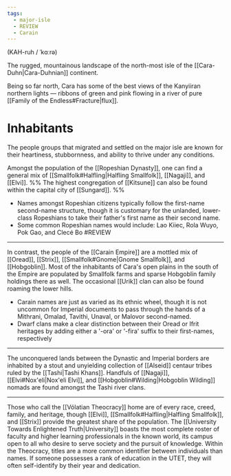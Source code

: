 ```yaml
---
tags:
  - major-isle
  - REVIEW
  - Carain
---
```

(KAH-ruh / ˈkɑːrə)

The rugged, mountainous landscape of the north-most isle of the [[Cara-Duhn|Cara-Duhnian]] continent.

Being so far north, Cara has some of the best views of the Kanyiiran northern lights — ribbons of green and pink flowing in a river of pure [[Family of the Endless#Fracture|flux]].

# Inhabitants
The people groups that migrated and settled on the major isle are known for their heartiness, stubbornness, and ability to thrive under any conditions.

Amongst the population of the [[Ropeshian Dynasty]], one can find a general mix of [[Smallfolk#Halfling|Halfling Smallfolk]], [[Nagaji]], and [[Elvi]]. %% The highest congregation of [[Kitsune]] can also be found within the capital city of [[Sungard]]. %%

- Names amongst Ropeshian citizens typically follow the first-name second-name structure, though it is customary for the unlanded, lower-class Ropeshians to take their father's first name as their second name.
- Some common Ropeshian names would include: Lao Kiiec, Rola Wuyo, Pok Gao, and Clecé Bo #REVIEW 

- - -
In contrast, the people of the [[Carain Empire]] are a mottled mix of [[Oread]], [[Strix]], [[Smallfolk#Gnome|Gnome Smallfolk]], and [[Hobgoblin]]. Most of the inhabitants of Cara's open plains in the south of the Empire are populated by Smallfolk farms and sparse Hobgoblin family holdings there as well. The occasional [[Urik]] clan can also be found roaming the lower hills.

- Carain names are just as varied as its ethnic wheel, though it is not uncommon for Imperial documents to pass through the hands of a Mithrani, Omalad, Tavithi, Unaval, or Malovor second-named.
- Dwarf clans make a clear distinction between their Oread or Ifrit heritages by adding either a '-ora' or '-fira' suffix to their first-names, respectively

- - -
The unconquered lands between the Dynastic and Imperial borders are inhabited by a stout and unyielding collection of [[Alseid]] centaur tribes ruled by the [[Tashi|Tashi Khans]]. Handfuls of [[Nagaji]], [[Elvi#Nox'eli|Nox'eli Elvi]], and [[Hobgoblin#Wilding|Hobgoblin Wilding]] nomads are found amongst the Tashi river clans. 

- - -
Those who call the [[Vólatian Theocracy]] home are of every race, creed, family, and heritage, though [[Elvi]], [[Smallfolk#Halfling|Halfling Smallfolk]], and [[Strix]] provide the greatest share of the population. The [[University Towards Enlightened Truth|University]] boasts the most complete roster of faculty and higher learning professionals in the known world, its campus open to all who desire to serve society and the pursuit of knowledge. Within the Theocracy, titles are a more common identifier between individuals than names. If someone possesses a rank of education in the UTET, they will often self-identify by their year and dedication.